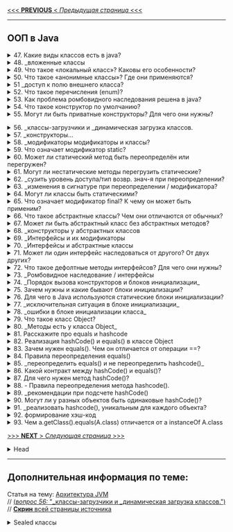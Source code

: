 [<<< **PREVIOUS** < _Предыдущая страница_ <<<](/ITM/ITM01_Core1/3_Core1_ProcedureJava.md)

---
## ООП в Java



<details>
        <summary>47. Какие виды классов есть в java?</summary>

**Виды классов в Java**:

1. **Вложенные** классы (_**inner** classes_) – нестатические классы, определённые внутри другого класса. 
Они имеют доступ ко **всем нестатическим** (включая `private`) полям и методам внешнего класса.
2. **Вложенные статические** классы (_static **nested** classes_) – статические классы внутри внешнего класса, 
которые не зависят от экземпляра внешнего класса (имеют доступ так-же к `private static` внешнего...).
3. **Локальные** классы (`local classes`) – классы, объявленные **внутри методов**. 
Они доступны только в рамках метода и могут использовать 
финальные (_или **эффективно финальные**, т.е. которые **не изменяются** после инициализации_) 
переменные метода.
4. **Анонимные** классы – это классы, `созданные на ходу`, **без имени**. 
Обычно используются для реализации `интерфейсов` или `абстрактных классов` 
при необходимости **в одном месте**.
5. **final** классы – классы, которые **не могут быть расширены**.
6. **abstract** классы – классы, которые **не могут быть созданы напрямую**, 
и содержат хотя бы **один** абстрактный метод.
7. **enum** классы – специальные классы, представляющие **набор констант**.

> Кроме перечисленных видов, в Java есть ещё несколько важных категорий классов, которые могут быть полезны:
> 
> 8. **Классы-обёртки** (_Wrapper classes_) – классы для обёртывания примитивных типов данных 
> в объекты (например, _Integer, Double, Character_). 
> 
> 9. Классы с использованием **наследования**:
> > * **Суперклассы** – базовые классы, от которых наследуются другие классы.
> > * **Подклассы** (_или наследники_) – классы, которые расширяют функциональность суперклассов.
> 
> 10. Классы, **использующие интерфейсы** – классы, которые реализуют один или несколько интерфейсов, 
> определяя поведение согласно контракту интерфейса.
> 
> 11. Классы, **использующие абстракции** – абстрактные классы и их реализации, 
> когда необходимо разделить общие характеристики и конкретные реализации.
> 
> 12. Классы с **реализацией паттернов проектирования**:
> > * **Singleton** – класс, который гарантирует наличие только одного экземпляра.
> > * **Factory** – классы, создающие объекты через фабричный метод.
> > * **Proxy** – классы, работающие как прокси-объекты для управления доступом к другим объектам.
> **Классы-сервисы** – обычно используются для реализации бизнес-логики 
> в сервис-ориентированных архитектурах (например, в _Spring_).
> 

```text
***** из методички *****
"1. Вложенные классы – нестатические классы внутри внешнего класса.
2. Вложенные статические классы – статические классы внутри внешнего класса.
3. Локальные классы Java – классы внутри методов. разница между локальным и внутреним
4. Анонимные Java классы – классы, которые создаются на ходу. Анонимные классы доступно
5. Final, abstract, enum - классы"
```
---
</details>



<details>
        <summary>48. _вложенные классы</summary>

**Расскажите про вложенные классы. В каких случаях они применяются?**

**Вложенные классы** в Java — это классы, определённые внутри других классов. 
Они бывают следующих типов:

1. **Статические вложенные** классы:

* Статический класс **внутри** внешнего класса.
* Может обращаться только к **статическим** членам **внешнего** класса.
* Используется, когда вложенный класс не зависит от экземпляра внешнего класса.

2. **Вложенные** классы (_нестатические_):

* Имеют доступ **к всем полям и методам** внешнего класса.
* Не могут содержать статические объявления, кроме констант.
* Применяются, когда внутренний класс должен работать с экземпляром внешнего класса.

3. **Локальные** классы:

* Определяются внутри методов и видны только в пределах этого метода.
* Не могут быть объявлены как private, public, protected или static.
* Могут обращаться только к эффективно финальным переменным из внешнего метода.

4. **Анонимные** классы:

* Локальные классы без имени.
* Обычно создаются на лету, для реализации интерфейсов или абстрактных классов в одном месте.

**Когда применяются**:
Вложенные классы удобны, когда нужно организовать структуру кода, которая тесно связана 
с внешним классом, либо когда внутренний класс логически должен существовать 
только в контексте внешнего.

```text
***** из методички *****
"Нужны для обслуживания внешних классов

1. Статические вложенные классы (Static nested classes)
        Есть возможность обращения к внутренним статическим полям и методам класса обертки.
2. Вложенные классы
        Есть возможность обращения к внутренним полям и методам класса обертки.
        Не может иметь статических объявлений.
        Внутри такого класса нельзя объявить перечисления.
        Если нужно явно получить this внешнего класса — OuterClass.this
3. Локальный класс
        Видны только в пределах блока, в котором объявлены.
        Не могут быть объявлены как private/public/protected или static 
            (по этой причине интерфейсы нельзя объявить локально).
        Не могут иметь внутри себя статических объявлений (полей, методов, классов), 
            но могут иметь константы (static final)
        Имеют доступ к полям и методам обрамляющего класса.
        Можно обращаться к локальным переменным и параметрам метода, 
            если они объявлены с модификатором final или являются effectively final.
4. Анонимные классы
        Локальный класс без имени."
```
---
</details>



<details>
        <summary>49. Что такое «локальный класс»? Каковы его особенности?</summary>

**Локальный класс** – это класс, объявленный **внутри метода**, **конструктора** или **блока инициализации**.

**Особенности**:
* Обладает всеми свойствами **нестатического вложенного класса**.
* **Создавать экземпляры** такого класса можно **только внутри метода**, в котором он объявлен.
* Может использовать **только** `final` или `эффективно final` переменные метода.
* **Нельзя** объявлять с модификаторами доступа (`public`, `private`, `protected`).
* Имеет **доступ ко всем членам внешнего** класса.
* Может быть создан **внутри блоков инициализации** (`static` и `нестатических`).

```text
***** из методички *****
"Данные классы объявляются внутри других методов. Они обладают всеми свойствами нестатического 
вложенного класса, только создавать их экземпляры можно только в методе.

Особенности:
Локальные классы способны работать только с final переменными метода. 
С 8+ версий Java можно использовать не final переменные в локальных классах, 
но только при условии, что они не будут изменяться.
Локальные классы нельзя объявлять с модификаторами доступа (`public`, `private`, `protected`).
Локальные классы обладают доступом к переменным метода.
Может быть создан внутри блоков инициализации."
```
---
</details>



<details>
        <summary>50. Что такое «анонимные классы»? Где они применяются?</summary>

Анонимный класс — это **вложенный локальный класс без имени**, который объявляется и создаётся 
одновременно в месте его использования.

**Особенности**:
* Не имеет имени, поэтому его нельзя переиспользовать.
* Создаётся на лету в любом месте, где разрешены выражения.
* Может быть статическим или нестатическим в зависимости от контекста.
* Ограничен:
> * Используется только в месте создания.
> * Не может объявлять новых методов, кроме тех, что переопределяет.
> * Всегда final (нельзя унаследовать).
> * Видим только внутри метода, где объявлен.
>  

**Где применяется**:
* Для **реализации интерфейсов** (например, `Comparator`).
* Для создания **объектов процессов** (`Thread`, `Runnable`).
* В **статических фабричных методах**.
* Для **инициализации** `final` **статических полей** в сложных перечислениях (`enum`).

**Вывод**:
Анонимные классы удобны для **разового использования** при создании объектов 
с переопределённым поведением без необходимости отдельного именованного класса.

```text
***** из методички *****
"Это вложенный локальный класс без имени, который разрешено декларировать в любом месте 
обрамляющего класса, разрешающем размещение выражений. 
Создание экземпляра анонимного класса происходит одновременно с его объявлением. 
В зависимости от местоположения анонимный класс ведет себя как статический 
либо как нестатический вложенный класс - в нестатическом контексте появляется окружающий его экземпляр.

Анонимные классы имеют несколько ограничений:
Их использование разрешено только в одном месте программы - месте его создания;
Применение возможно только в том случае, если после порождения экземпляра нет необходимости на него ссылаться;
Реализует лишь методы своего интерфейса или суперкласса, т.е. не может объявлять каких-либо новых методов, 
так как для доступа к ним нет поименованного типа.

Анонимные классы обычно применяются для:
* создания объекта функции (function object), например реализация интерфейса Comparator;
* создания объекта процесса (process object), такого как экземпляры классов Thread, Runnable и подобных;
* в статическом методе генерации;
* инициализации открытого статического поля final, которое соответствует сложному перечислению типов, 
    когда для каждого экземпляра в перечислении требуется отдельный подкласс.

Анонимные классы всегда являются конечными классами. 
Каждое объявление анонимного класса уникально. Видны только внутри того метода, в котором определены. 
В документации Oracle приведена хорошая рекомендация: 
«Применяйте анонимные классы, если вам нужен локальный класс для одноразового использования». "
```
---
</details>



<details>
        <summary>51 _доступ к полю внешнего класса?</summary>

**Каким образом из вложенного класса получить доступ к полю внешнего класса?**

**Доступ к полю внешнего класса из вложенного класса**

1. **Статический** вложенный класс (static **nested** class)

> * Имеет доступ только к `static` полям и методам внешнего класса.
> * Для доступа к нестатическим полям нужно создать экземпляр внешнего класса.

2. **Нестатический** вложенный класс (**inner** class)

> * Имеет прямой доступ ко всем полям (включая `private`) внешнего класса.

3. Если **имя поля совпадает** с полем вложенного класса:

> * Используется `OuterClass.this.field` для **явного** указания, что поле принадлежит внешнему классу.

```text
***** из методички *****
"Статический вложенный класс имеет прямой доступ только к статическим полям обрамляющего класса.
Простой вложенный класс, может обратиться к любому полю внешнего класса напрямую. 

В случае, если у вложенного класса уже существует поле с таким же литералом, 
то обращаться к внешнему полю следует через имя внешнего класса. Например: Outer.this.field."
```
---
</details>



<details>
        <summary>52. Что такое перечисления (enum)?</summary>

**Перечисление** (enum) — это тип данных, представляющий **набор логически связанных констант**.

**Особенности**:
* Фактически является **классом**, поэтому можно определять 
`переменные`, `конструкторы`, `методы` и `поля`.
* Конструктор всегда `private` (_неявно_), **нельзя** создавать экземпляры извне.
* Каждая константа `enum` — это **экземпляр** самого `enum`-класса.
* Можно определять **методы** для отдельных констант.

**Методы** `enum`:
* `ordinal()` — возвращает **порядковый номер** константы (нумерация с **0**).
* `values()` — возвращает **массив всех констант**.

**Преимущества** перед `static final int`:
* **Типобезопасность** — невозможно присвоить `enum` значение другого типа.
* **Удобство** — `enum` поддерживает методы и позволяет организовать логику внутри себя.

**Ограничения**:
* **Нельзя использовать** операторы сравнения (`>`, `<`, `>=`, `<=`).
* Требует **больше памяти**, чем `static final int`.

**Применение**:
Используются, когда нужно **ограничить набор допустимых значений** 
(например, `дни недели`, `времена года`, `статусы заказа`).

```text
***** из методички *****
"Перечисления представляют набор логически связанных констант. 

Перечисление фактически представляет новый класс, поэтому мы можем определить 
переменную данного типа и использовать ее.

Перечисления, как и обычные классы, могут определять конструкторы, поля и методы. 
Следует отметить, что конструктор по умолчанию приватный. 
Также можно определять методы для отдельных констант.

Методы:
-ordinal() возвращает порядковый номер определенной константы (нумерация начинается с 0)
-values() возвращает массив всех констант перечисления

Еnum имеет ряд преимуществ при использовании в сравнении с static final int. 
Главным отличием является то что используя enum вы можете проверить тип данных.

Недостатки
- К ним не применимы операторы >, <, >=, <=
- enum также требует больше памяти для хранения чем обычная константа.

Нужны для ограничения области допустимых значений: например, времена года, дни недели"
```
---
</details>



<details>
        <summary>53. Как проблема ромбовидного наследования решена в java?</summary>

В Java **нет множественного наследования классов**, что предотвращает проблему ромбовидного наследования.

**Почему множественное наследование классов не поддерживается?**

Если класс `C` наследует два класса `A` и `B`, а они оба унаследованы от `SuperClass`, 
возникает конфликт: компилятор не знает, чей метод `SuperClass` вызывать.

**Как решено в Java?**
1. **Классы побеждают**: Если метод определён в классе или его суперклассе, 
он **приоритетнее**, чем метод из интерфейса.

2. **Саб-интерфейсы важнее**: Если интерфейс `B` наследует `A` и у обоих есть методы 
   с одинаковой сигнатурой, используется метод из `B`.

3. Явный выбор: Если класс наследует два интерфейса с одинаковыми `default`-методами, 
нужно явно указать, какой метод использовать через `Interface.super.method()`, 
иначе возникнет **ошибка компиляции**.

Таким образом, Java **избегает** неявной двусмысленности и требует 
от разработчика явного разрешения конфликтов при необходимости.

```text
***** из методички *****
"В Java нет поддержки множественного наследования классов.

Предположим, что SuperClass — это абстрактный класс, описывающий некоторый метод, 
а классы ClassA и ClassB — обычные классы наследники SuperClass, 
а класс ClassC наследуется от ClassA и ClassB одновременно. 
Вызов метода родительского класса приведет к неопределенности, так как компилятор не знает о том, 
метод какого именно суперкласса должен быть вызван. 
Это и есть основная причина, почему в Java нет поддержки множественного наследования классов.

1. Классы всегда побеждают: Определенный в классе / суперклассе метод всегда имеет высший 
приоритет перед дефолтными методами интерфейсов.

2. Если не срабатывает правило 1, то побеждают саб-интерфейсы (more specific). 
Т.е. если интерфейс B наследует A, и у обоих есть методы с одинаковой сигнатурой, то побеждает B.

3. Если оба правила не работают, то класс, наследующий конфликтующие интерфейсы, 
должен явно через super определить, какой именно метод вызвать, 
иначе компилятор будет сильно материться."
```
---
</details>



<details>
        <summary>54. Что такое конструктор по умолчанию?</summary>

**Конструктор по умолчанию** — это конструктор **без аргументов**, который **автоматически** создаётся 
компилятором, если в классе **не объявлено других** конструкторов.

**Особенности**:
* Генерируется только **если нет других** конструкторов.
* **Не принимает аргументов** и **не содержит логики**, кроме вызова конструктора родителя (`super()`).
* Если в классе уже **есть хотя бы один** конструктор, по умолчанию **не создаётся**, 
и его нужно объявлять явно, если он необходим.

```text
***** из методички *****
"Если у какого-либо класса не определить конструктор, 
то компилятор сгенерирует конструктор без аргументов - так называемый «конструктор по умолчанию».

Если у класса уже определен какой-либо конструктор, 
то конструктор по умолчанию создан не будет и, если он необходим, его нужно описывать явно."
```
---
</details>



<details>
        <summary>55. Могут ли быть приватные конструкторы? Для чего они нужны?</summary>

**Да**, конструкторы могут быть `private`. 

Это **запрещает создание объектов класса извне**, за исключением методов самого класса.

**Применение**:
* **Singleton** — ограничение создания экземпляров до одного.
* **Фабричные методы** — создание объектов через статические методы (`Factory Method`).
* **Утилитарные классы** (`Utility classes`, например `Math`, `Collections`) — запрещение создания экземпляров.
* **Enum** — все перечисления (`enum`) имеют **приватный конструктор** по умолчанию.

```text
***** из методички *****
"Да, могут. Приватный конструктор запрещает создание экземпляра класса вне методов самого класса.
Нужен для реализации паттернов, например singleton."
```
---
</details>


[//]: # (Добавляю ✅скрытое поле// Явное добавление id с HTML, т.к. ❌Якорь внутри <details> не сработает!)
<a id="вопрос-по-архитектуре-jvm-загрузчики"></a>
<details>
        <summary>56. _классы-загрузчики и _динамическая загрузка классов.</summary>

**Расскажите про классы-загрузчики и про динамическую загрузку классов.**

**Классы-загрузчики** (_ClassLoaders_) и **динамическая загрузка классов** в Java

JVM использует **три** основных загрузчика классов:

1. **Boostrap ClassLoader** (_базовый/ корневой _)
> * Загружает основные классы начальной загрузки (`java.lang.*`, `java.util.*`) 
> из `rt.jar` и др, присутствующих в каталоге `$JAVA_HOME/jre/lib`
2. **Extension ClassLoader** (_расширений_)
> * Подкласс `Boostrap ClassLoader` и суперкласс загрузчика классов **приложений**.
> Загружает расширения стандартных библиотек Java, 
> присутствующие в каталоге `$JAVA_HOME/jre/lib/ext/`.
3. **AppClassLoader** (_системный_)
> * Конечный загрузчик **классов** и подкласс загрузчика `Extension ClassLoader`
> * Загружает классы приложения, указанные в `CLASSPATH`.
> * По умолчанию путь к классу устанавливается как текущий каталог приложения, 
> но его можно изменить, добавив параметр 
> командной строки `-classpath` или `-cp`

JVM исп. `ClassLoader.loadClass()` для загр. класса в память по имени.  
Если **родительский загрузчик** не находит класс, он **делегирует** работу **дочернему** загрузчику.   
Если **последний** загрузчик также не может загрузить класс, 
он создает исключение `NoClassDefFoundError` или `ClassNotFoundException`.

**Динамическая загрузка классов**   
Происходит **во время выполнения** с помощью:

* `Class.forName("имя.класса")` — загружает и **инициализирует** класс.
* `ClassLoader.loadClass("имя.класса")` — загружает, но **не инициализирует**.

**Зачем нужна динамическая загрузка?**
* **Плагины и расширения** (_загрузка **неизвестных** классов во время **работы**_).
* **Рефлексия** (динамическое _создание **объектов** и вызов **методов**_).
* **Фреймворки и контейнеры** (_`Spring`, `Hibernate` и др._).

[![Блок-схема: три встроенных загрузчика классов](/ITM/ITM01_Core1/imgs/2025-03-05_10-43-42.png)](https://nuancesprog.ru/p/15245/)   
[**Ссылка** на источник](https://nuancesprog.ru/p/15245/)   
// [**Скрин** всей страницы источника](/ITM/ITM01_Core1/files/Архитектура%20виртуальной%20машины%20Java_.html)   
[![Описание: три встроенных загрузчика классов](/ITM/ITM01_Core1/imgs/2025-03-05_11-24-03.png)](https://nuancesprog.ru/p/15245/)   

```text
***** из методички *****
При запуске JVM, используются три загрузчика классов:

- Bootstrap ClassLoader - главный загрузчик
- загружает платформенные классы JDK из архива rt.jar

- AppClassLoader - системный загрузчик
- загружает классы приложения, определенные в CLASSPATH 

- Extension ClassLoader - загрузчик расширений 
- загружает классы расширений, которые по умолчанию находятся в каталоге jre/lib/ext.

Динамическая загрузка происходит ""на лету"" в ходе выполнения программы 
с помощью статического метода класса Class.forName(имя класса). 
Для чего нужна динамическая загрузка? Например мы не знаем какой класс 
нам понадобится и принимаем решение в ходе выполнения программы 
передавая имя класса в статический метод forName().
```
---
</details>



<details>
        <summary>57. _конструкторы...</summary>

**Чем отличаются конструкторы по-умолчанию, конструктор копирования и конструктор с параметрами?**

1. Конструктор **по умолчанию**
> * Не принимает аргументы.
> * Генерируется компилятором, если не объявлен явно.
> * Инициализирует поля значениями по умолчанию.

2. Конструктор **копирования**
> * Принимает объект того же класса.
> * Создает новый объект с тем же состоянием, копируя значения полей.
> * В Java отсутствует встроенный механизм копирующего конструктора, его нужно реализовывать вручную.

3. Конструктор **с параметрами**
> * Принимает аргументы, обычно для инициализации полей.
> * Позволяет создавать объекты с заданными значениями сразу при инициализации.

```text
***** из методички *****
"-У конструктора по умолчанию отсутствуют какие-либо аргументы. 
-Конструктор копирования принимает в качестве аргумента уже существующий 
объект класса для последующего создания его клона.
-Конструктор с параметрами имеет в своей сигнатуре аргументы 
(обычно необходимые для инициализации полей класса)."
```
---
</details>



<details>
        <summary>58. _модификаторы модификаторы и классы?</summary>

**Какие модификаторы доступа есть в Java? Какие применимы к классам?**

* `private` – доступ только внутри самого класса.
* `default` (_package-private_) – доступен внутри **того же пакета**.
* `protected` – доступен внутри того же **пакета** + в **наследниках вне пакета**.
* `public` – доступен отовсюду.

**Применимость к классам**
* `public` – класс доступен во всех пакетах.
* '`default`' – доступен только внутри своего пакета.
* `private` и `protected` – **не применяются** к верхнеуровневым 
(_top-level_) классам (_ниже -**развернуто**_).

![`private` и `protected` _ к верхнеуровневым классам](/ITM/ITM01_Core1/imgs/2025-03-05_10-21-26.png)

```text
***** из методички *****
Private – доступ к компоненту только из этого класса, 
    в котором объявлен.
Default – Переменная или метод будут доступны 
    для любого другого класса в том же пакете.
Protected – Поля protected доступны всем классам 
    внутри пакета, а также всем классам-наследникам вне пакета.
Public – доступ к компоненту из экземпляра 
    любого класса и любого пакета.

Класс может быть объявлен с модификатором public и default.
```
---
</details>



<details>
        <summary>59. Что означает модификатор static?</summary>

Модификатор **static** в Java
* **Статическая переменная** принадлежит **классу**, а **не** конкретному объекту.
* **Статический метод** может работать **только** с `static` полями и методами класса.
* **Статический вложенный класс** не имеет доступа к нестатическим членам внешнего класса.
* **Статический блок** (`static { ... }`) выполняется **один раз** _при **загрузке** класса_.

```text
***** из методички *****
Статическая переменная - это переменная, 
    ринадлежащая классу, а не объекту. 
    
А статический класс- это вложенный класс, 
    который может обращаться только 
    к статическим полям 
    обертывающего его класса.
     
Внутри static метода нельзя вызвать 
    не статический метод по имени класса.
```
---
</details>



<details>
        <summary>60. Может ли статический метод быть переопределён или перегружен?</summary>

* **Переопределить** (_override_) **нельзя**. Если в подклассе объявить статический метод 
с такой же сигнатурой, он **скроет** (_hide_) метод родительского класса, но **не заменит** его.
* **Перегрузить** (_overload_) **можно**. Можно создать несколько статических методов с одинаковым именем, 
но разными параметрами (по количеству или типу).

```text
***** из методички *****
"Нельзя переопределять статические методы. 
Если вы объявите такой же метод в классе-наследнике (subclass), 
т.е. метод с таким же именем и сигнатурой, вы лишь «спрячете» метод суперкласса  вместо переопределения. 
Это явление известно как сокрытие методов (hiding methods). 

Перегружен - да. 
Всё работает точно так же как и с обычными методами - 2 статических метода могут иметь одинаковое имя, 
если количество их параметров или типов различается."
```
---
</details>



<details>
        <summary>61. Могут ли нестатические методы перегрузить статические?</summary>

**Да**, нестатические методы **могут** перегрузить статические.

Это будет обычная **перегрузка** (_overloading_), а не переопределение. В таком случае:

* Статический метод будет вызываться через **имя класса** (`ClassName.method()`),
* Нестатический — через **экземпляр класса** (`instance.method()`).

Такой код компилируется без ошибок, так как это просто два метода с **разными** сигнатурами.

```text
***** из методички *****
Да. Это будут просто два разных метода для программы. Статический будет доступен по имени класса.
```
---
</details>



<details>
        <summary>62. _сузить уровень доступа/тип возвр. знач-я при переопределении?</summary>

**Можно ли сузить уровень доступа/тип возвращаемого значения при переопределении метода?**

**Да**, при переопределении метода в Java:

1. **Нельзя сузить** модификатор доступа, но **можно его расширить**:

* ✅ `protected` → `public` (**разрешено**)
* ❌ `public` → `protected` (**нельзя**)
* ❌ `protected` → `private` (**нельзя**)

**Можно сузить тип возвращаемого значения** (если они ковариантны):

* Если оригинальный метод возвращает A, то переопределённый метод может возвращать B, если B extends A.
* Например:
```java
 class Parent {
    Number getValue() { return 42; }
 }

class Child extends Parent {
    Integer getValue() { return 42; } // Разрешено, Integer – подкласс Number
}

```
* ❌ **Существенное изменение типа недопустимо** (например, `String` вместо `Number`).

```text
***** из методички *****
"При переопределении метода нельзя сузить модификатор доступа к методу 
(например, с public до private), но можно расширить.

Изменить тип возвращаемого значения нельзя, 
но можно сузить возвращаемое значение, если они совместимы. 
Например, если метод возвращает объект класса, а
 переопределенный метод возвращает класс-наследник."
```
---
</details>



<details>
        <summary>63. _изменения в сигнатуре при переопределении / модификатора?</summary>

**Что можно изменить в сигнатуре метода при переопределении? Можно ли менять модификаторы (throws и тп)?**

**Да**, при **переопределении** метода в Java:

1. Сигнатура (`имя` + `параметры`) остаётся **неизменной**
* Нельзя менять **имя** метода.
* Нельзя менять **количество** или **тип** параметров (это уже **перегрузка**, а не **переопределение**).

2. Можно **расширить** уровень доступа, но **не сузить**
* ✅ protected → public (разрешено)
* ❌ public → protected (нельзя)

3. Можно **сузить возвращаемый тип** (_ковариантность_)
* ✅ Если метод в родительском классе возвращает `Animal`, 
то в подклассе можно возвращать `Dog`, если `Dog extends Animal`.
* ❌ Нельзя заменить на другой несвязанный тип (`String` вместо `Animal`).

4. Можно изменять секцию `throws` (_но **с ограничениями**_)
* Можно **не указывать** `throws`, даже если родительский метод его объявляет.
* Можно добавить **только подкласс** исключения, объявленного в `throws` родительского метода.
* Можно добавить `RuntimeException` (_потому что это непроверяемое исключение_).
* ❌ Нельзя добавить новое проверяемое исключение, которого нет в throws родительского метода.

```text
***** из методички *****
"В сигнатуре(имя + параметры) менять ничего нельзя.

Возможно расширение уровня доступа.

Изменять тип возвращаемого значения при переопределении метода разрешено 
только в сторону сужения типа (вместо родительского класса - наследника).

Секцию throws метода можно не указывать, но стоит помнить, что она остаётся действительной, 
если уже определена у метода родительского класса. 
Так же, возможно добавлять новые исключения, являющиеся наследниками от уже объявленных 
или исключения RuntimeException. 
Порядок следования таких элементов при переопределении значения не имеет."
```
---
</details>



<details>
        <summary>64. Могут ли классы быть статическими?</summary>

В Java **классы верхнего уровня** (_top-level classes_) **не могут быть статическими**.

Однако **вложенные** (_nested_) классы **могут** быть объявлены **static**. 
Такие классы называются **статическими вложенными классами** (**_static nested class_**).

**Особенности `static` класса:**
* ✅ Может обращаться только к static полям и методам внешнего класса.
* ✅ Не имеет неявной ссылки на экземпляр внешнего класса.
* ✅ Создаётся без создания экземпляра внешнего класса.

```java
class Outer {
    static String staticField = "Static field";

    static class StaticNested {
        void display() {
            System.out.println("Accessing: " + staticField); // Разрешено
        }
    }
}

public class Main {
    public static void main(String[] args) {
        Outer.StaticNested nested = new Outer.StaticNested();
        nested.display();
    }
}
```

* ⛔ **Верхнеуровневые** классы (`public`, `default`) **не могут быть** `static`:

```java
static class MyClass {  // ❌ Ошибка: нельзя сделать верхний уровень статическим
}
```

```text
***** из методички *****
"Класс можно объявить статическим за исключением классов верхнего уровня.
Такие классы известны как «вложенные статические классы» (nested static class). "
```
---
</details>



<details>
        <summary>65. Что означает модификатор final? К чему он может быть применим?</summary>

`final` ограничивает возможность изменения.

* **Класс**: запрещает наследование.
* **Метод**: запрещает переопределение.
* **Переменная (примитив)**: значение неизменно.
* **Переменная (ссылка)**: нельзя переназначить ссылку, но сам объект можно изменять.
* **Массив**: нельзя сменить ссылку, но можно менять элементы.

`final` и `abstract` **несовместимы**.

```text
***** из методички *****
Для класса это означает, что класс не сможет иметь подклассов, т.е. запрещено наследование. 
Следует также отметить, что к abstract-классам нельзя применить модификатор final, 
т.к. это взаимоисключающие понятия.

Для переменных примитивного типа это означает, что однажды присвоенное значение 
не может быть изменено

Для ссылочных переменных это означает, что после присвоения объекта, 
нельзя изменить ссылку на данный объект. 
Важно: Ссылку изменить нельзя, но состояние объекта изменять можно.

Т.к. массив – это объект, то final означает, что после присвоения ссылки на объект, 
уже нельзя ее изменить, но можно изменять состояние объекта.
```
---
</details>



<details>
        <summary>66. Что такое абстрактные классы? Чем они отличаются от обычных?</summary>

**Абстрактный** класс — это класс, от которого **нельзя создать объект**.

* Может содержать **абстрактные** (_без реализации_) и обычные методы.
* Используется как **основа** для наследников, обязывая их реализовать абстрактные методы.
* Может иметь **конструкторы**, **поля** и **методы с реализацией**.
* Может **наследоваться от другого абстрактного** класса.

> **Улучшения** `Абстрактного класса` с развитием java: 
> * **Java 8**: возможность добавлять `default` и `static` методы **в интерфейсы**, 
> что сократило необходимость использовать абстрактные классы.
> * **Java 9**: появились `private` методы в интерфейсах, 
> что ещё больше уменьшило необходимость в абстрактных классах.
> * **Java 14**: добавлены `sealed` классы, ограничивающие наследование, 
> что дало дополнительную гибкость в проектировании классов.

```text
***** из методички *****
"Абстрактным называется класс, на основе которого не могут создаваться объекты.
Как обычный класс, но с абстрактными методами. 
Нельзя создать объект или экземпляр абстрактного класса.

Наследниками абстрактного класса могут быть другие абстрактные классы"
```
---
</details>



<details>
        <summary>67. Может ли быть абстрактный класс без абстрактных методов?</summary>

```text
***** из методички *****
Класс может быть абстрактным без единого абстрактного метода, 
если у него указан модификатор abstract.
```
---
</details>



<details>
        <summary>68. _конструкторы у абстрактных классов</summary>

**Могут ли быть конструкторы у абстрактных классов? Для чего они нужны?**

**Да**, абстрактные классы **могут иметь конструкторы**. 

Они нужны для инициализации полей и логики, общей для всех наследников. 

Конструкторы абстрактного класса вызываются при создании объекта подкласса, 
обеспечивая корректную настройку его состояния.

```text
***** из методички *****
"Да. Необходимы для наследников.

В абстрактном классе в Java можно объявить и определить конструкторы. 
Даже если вы не объявили никакого конструктора, компилятор добавит 
в абстрактный класс конструктор по умолчанию без аргументов. 
Абстрактные конструкторы будут часто использоваться для обеспечения 
ограничений класса или инвариантов, таких как минимальные поля, 
необходимые для настройки класса."
```
---
</details>



<details>
        <summary>69. _Интерфейсы и их модификаторы</summary>

**Что такое интерфейсы? Какие модификаторы по умолчанию имеют поля и методы интерфейсов?**

**Интерфейс** — это контракт, определяющий поведение классов, которые его реализуют. 
Он содержит `абстрактные методы` и `статические константы`.

**По умолчанию**:

* **Методы** — `public` и `abstract`.
* **Поля** — `public static final`.

```text
***** из методички *****
Интерфейс описывает поведение, которым должны обладать классы, реализующие этот интерфейс. 
«Поведение» — это совокупность методов. Интерфейс — это план класса или, можно сказать, 
набор абстрактных методов и статических констант. В интерфейсе каждый метод является открытым и абстрактным, 
но не содержит конструктора. 
Таким образом, интерфейс в основном представляет собой группу связанных методов с пустыми телами. 
Другими словами, интерфейс определяет как элементы будут взаимодействовать между собой. 

- методы интерфейса являются публичными (public) и абстрактными (abstract), 
- поля — public static final. 
```
---
</details>



<details>
        <summary>70. _Интерфейсы и абстрактные классы</summary>

**Чем интерфейсы отличаются от абстрактных классов? 
В каких случаях следует использовать абстрактный класс, а в каких интерфейс?**

**Различия**:

* **Интерфейсы** определяют только поведение (методы), без состояний (кроме public static final полей). 
Абстрактные классы могут иметь как `методы`, так и `состояние` (_обычные поля_).
* Класс может **наследовать** только **один абстрактный класс**, но реализовать **несколько интерфейсов**.
* **Абстрактный класс используется**, когда есть отношение "**is-a**", 
а интерфейсы подходят для общей функциональности, не связанной с иерархией.
* **Абстрактный класс** может содержать реализованные методы, интерфейс поддерживает default-методы (_с Java 8_).

**Когда что использовать**:

* **Абстрактный класс** — если нужен общий код и состояние для родственных классов.
* **Интерфейс** — если требуется общее поведение для несвязанных классов.

```text
***** из методички *****
1.        Интерфейс описывает только поведение (методы) объекта, а вот состояний (полей) 
            у него нет (кроме public static final), в то время как у абстрактного класса они могут быть.
2.        Мы можем наследовать только один класс, а реализовать интерфейсов — сколько угодно. 
            Интерфейс может наследовать (extends) другой интерфейс/интерфейсы.
3.        Абстрактные классы используются, когда есть отношение ""is-a"", то есть класс-наследник 
            прасширяет базовый абстрактный класс, а интерфейсы могут быть реализованы 
            разными классами, вовсе не связанными друг с другом.
4.        Абстрактный класс может реализовывать методы; интерфейс может реализовывать 
            дефолтные методы начиная с 8й версии.

https://javahelp.online/osnovy/voprosy-otvety-sobesedovanie-java (Q5)
```
[ссылка](https://javahelp.online/osnovy/voprosy-otvety-sobesedovanie-java")
---
</details>



<details>
        <summary>71. Может ли один интерфейс наследоваться от другого? От двух других?</summary>

**Да**, интерфейс может наследоваться от одного или нескольких других интерфейсов с помощью `extends`. 

При этом он наследует **все** методы родительских интерфейсов.

```text
***** из методички *****
Да, может. Используется ключевое слово extends
```
---
</details>



<details>
        <summary>72. Что такое дефолтные методы интерфейсов? Для чего они нужны?</summary>

**Дефолтные методы** (`default`) появились в **Java 8** и позволяют интерфейсам содержать реализацию методов. 

Они нужны для обратной совместимости, чтобы при добавлении новых методов в интерфейс 
существующие классы не были обязаны их реализовывать.

```text
***** из методички *****
"В JDK 8 была добавлена такая функциональность как методы по умолчанию с модификатором default. 
И теперь интерфейсы могут иметь их реализацию по умолчанию, которая используется, если класс, 
реализующий данный интерфейс, не реализует метод. Это нужно для обратной совместимости. 

(Если один или несколько методов добавляются к интерфейсу, все реализации также будут вынуждены 
их реализовывать. Методы интерфейса по умолчанию являются эффективным способом решения этой проблемы.)
```
---
</details>



<details>
        <summary>73. _Ромбовидное наследование / интерфейсы</summary>

**Как решается проблема ромбовидного наследования при наследовании интерфейсов при наличии `default` методов?**

Если класс реализует **несколько** интерфейсов с одинаковыми `default`-методами, 
он **должен явно указать, какой метод использовать**, вызвав его через `InterfaceName.super.method()`. 

Если этого не сделать, компилятор выдаст ошибку.

```text
***** из методички *****
"класс, наследующий конфликтующие интерфейсы, должен явно через super определить, какой именно метод вызвать:
InterfaceB.super.method();"
```
---
</details>



<details>
        <summary>74. _Порядок вызова конструкторов и блоков инициализации_</summary>

**Каков порядок вызова конструкторов и блоков инициализации с учётом иерархии классов?**

1. `Статические блоки инициализации` вызываются в порядке **наследования** — от родителя к наследнику 
(_один раз при загрузке класса_).
2. `Нестатические` (_инициализирующие_) блоки и `конструкторы` вызываются **попарно**: 
сначала **блок инициализации**, затем **конструктор** — тоже **от родителя к наследнику**.

```text
***** из методички *****
1. Статические блоки от первого до последнего предка(от предка до наследника)
2. Попарно динамической блок инициализации и конструктор от первого до последнего предка
```
---
</details>



<details>
        <summary>75. Зачем нужны и какие бывают блоки инициализации?</summary>

Блоки инициализации используются для задания начального состояния объекта или класса.

Виды:

* 🔹 **Статические** (`static {}`) — выполняются **один раз при загрузке класса**, 
используются **для инициализации статических переменных**.
* 🔹 **Нестатические** (`{}`) — выполняются **при каждом создании объекта**, 
используются **для инициализации нестатических полей перед вызовом конструктора**.

```text
***** из методички *****
Инициализация - это когда мы впервые задаем переменной какое-либо значение.
Существуют статические и нестатические блоки инициализации.
```
---
</details>



<details>
        <summary>76. Для чего в Java используются статические блоки инициализации?</summary>

Статические блоки инициализации (`static {}`) выполняются **один раз при загрузке класса**. 
Используются для **инициализации статических переменных** 
и выполнения кода, который должен сработать **до создания объектов**.

```text
***** из методички *****
Статические блоки инициализация используются для выполнения кода, 
который должен выполняться один раз при инициализации класса загрузчиком классов, 
в момент предшествующий созданию объектов этого класса при помощи конструктора. 
Такой блок принадлежит только самому классу.
```
---
</details>



<details>
        <summary>77. _исключительная ситуация в блоке инициализации_</summary>

**Что произойдет, если в блоке инициализации возникнет исключительная ситуация?**

* Если в **нестатическом** блоке инициализации возникает исключение, 
оно должно быть объявлено в `throws` всех конструкторов, иначе ошибка компиляции. 

* В **статическом** блоке проверяемые исключения (_**checked** exceptions_) запрещены — 
их выбрасывание вызовет **ошибку компиляции**.

```text
***** из методички *****
"Для нестатических блоков инициализации, если выбрасывание исключения прописано явным образом, 
требуется, чтобы объявления этих исключений были перечислены в throws всех конструкторов класса. 
Иначе будет ошибка компиляции. 

Для статического блока выбрасывание исключения в явном виде, приводит к ошибке компиляции."
```
---
</details>



<details>
        <summary>78. _ошибки в блоке инициализации класса_</summary>

**Какое исключение выбрасывается при возникновении ошибки в блоке инициализации класса?**

При ошибке в блоке инициализации:

* 🔹 **Статический блок** → выбрасывает `ExceptionInInitializerError` 
(_если исключение — наследник_ `RuntimeException`), либо `Error` (_если исключение — его наследник_).
* 🔹 **Нестатический блок** → пробрасывает исходное исключение (RuntimeException), либо Error.
* 🔹 `ThreadDeath` → исключение **не выбрасывается**.

```text
***** из методички *****
Если возникшее исключение - наследник RuntimeException:
-для статических блоков инициализации будет выброшено java.lang.ExceptionInInitializerError;
-для нестатических будет проброшено исключение-источник.

Если возникшее исключение - наследник Error, 
то в обоих случаях будет выброшено java.lang.Error.

Если исключение: java.lang.ThreadDeath - смерть потока. 
В этом случае никакое исключение выброшено не будет."
```
---
</details>



<details>
        <summary>79. Что такое класс Object?</summary>

`Object` — базовый класс для всех объектов в Java. 
Все классы неявно наследуют его и получают доступ к его методам. 
Это позволяет использовать переменные типа `Object` для хранения объектов любых классов.

Также `Object` играет **ключевую** роль в механизмах `рефлексии` и `полиморфизма`.

```text
***** из методички *****
"Базовый класс для всех остальных объектов в Java. Любой класс наследуется от Object и, 
соответственно, наследуют его методы

Все классы являются наследниками суперкласса Object. Это не нужно указывать явно. 
В результате объект Object может ссылаться на объект любого другого класса.

Рефлексия (от позднелат. reflexio - обращение назад) - это механизм исследования данных 
о программе во время её выполнения."
```
---
</details>



<details>
        <summary>80. _Методы есть у класса Object_</summary>

**Какие методы есть у класса `Object` (`перечислить все`)? Что они делают?**

**Методы класса** `Object`:

**Общие**:
* 🔹 `equals(Object obj)` — проверяет равенство объектов.
* 🔹 `hashCode()` — возвращает хеш-код объекта.
* 🔹 `toString()` — строковое представление объекта.
* 🔹 `getClass()` — возвращает объект Class, представляющий тип данного объекта.
* 🔹 `clone()` — создает копию объекта (если Cloneable).
* 🔹 `finalize()` (deprecated) — вызывается перед удалением объекта GC (не гарантируется вызов).

Для **многопоточности**:
* 🔹 `wait()` — переводит поток в ожидание, освобождая монитор.
* 🔹 `wait(long timeout)` — ожидание с максимальным временем в миллисекундах.
* 🔹 `wait(long timeout, int nanos)` — ожидание с точностью до наносекунд.
* 🔹 `notify()` — пробуждает один поток, ожидающий монитор объекта.
* 🔹 `notifyAll()` — пробуждает все потоки, ожидающие монитор.

```text
***** из методички *****
- equals() - проверка на равенство двух обьектов
- hashCode() - изначально случайно число int
- toString() - представления данного объекта в виде строки.
- getClass() - получение типа данного обьекта
- clone() -  клонирует объект методом.
- finalize() - deprecated, вызывается GC перед удалением. (нет гарантии что будет вызван)

для многопоточки

- notify() - «размораживает» одну случайную нить
- notifyAll() - «размораживает» все нити данного монитора
- wait() - нить освобождает монитор и «становится на паузу»
- wait(long timeOut) - нить освобождает монитор и «становится на паузу», 
принимает максимальное время ожидания в миллисекундах.
- wait(long timeOut, int nanos) - нить освобождает монитор и «становится на паузу», 
принимает максимальное время ожидания в миллисекундах, дополнительное время, 
в диапазоне наносекунд 0-999999."
```
---
</details>



<details>
        <summary>81. Расскажите про equals и hashcode</summary>

`equals()` и `hashCode()`:
* `equals()` — метод сравнения объектов, проверяющий их состояние (_значения полей_), а не ссылки.
* `hashCode()` — метод, возвращающий целочисленный хеш-код объекта, 
используемый в структурах данных, таких как `HashMap`, `HashSet`.

**Свойства** `equals()`:
1. **Рефлексивность** — `x.equals(x)` всегда `true`.
2. **Симметричность** — `a.equals(b)` ⇔ `b.equals(a)`.
3. **Транзитивность** — если `a.equals(b)` и `b.equals(c)`, то `a.equals(c)`.
4. **Согласованность** — повторные вызовы возвращают одинаковый результат, если объект не изменился.
5. **Связь** с `hashCode()` — равные объекты (`equals() == true`) должны иметь одинаковый `hashCode()`.

При переопределении `equals()` обязательно переопределять `hashCode()`, 
чтобы объект корректно работал в хеш-коллекциях.

```text
***** из методички *****
Хеш-код — это целочисленный результат работы метода, которому 
в качестве входного параметра передан объект.
Если более точно, то это битовая строка фиксированной длины, 
полученная из массива произвольной длины. 

Equals - это метод, определенный в Object, который служит для сравнения объектов. 
При сравнении объектов при помощи == идет сравнение по ссылкам. 
При сравнении по equals() идет сравнение по состояниям объектов. 

Свойства equals():
•        Симметричность: Для двух ссылок, a и b, a.equals(b) тогда и только тогда, когда b.equals(a)
•        Рефлексивность: для любого заданного значения x, выражение x.equals(x) 
                                         должно возвращать true.
                                         Заданного — имеется в виду такого, что x != null
•        Постоянство: повторный вызов метода equals() должен возвращать одно и тоже значение до тех пор, 
пока какое-либо значение свойств объекта не будет изменено.
•        Транзитивность: Если a.equals(b) и b.equals(c), то тогда a.equals(c)
•        Совместимость с hashCode(): Два тождественно равных объекта должны иметь одно и то же 
значение hashCode()


При переопределении equals() обязательно нужно переопределить метод hashCode(). 
Равные объекты должны возвращать одинаковые хэш коды.
```
---
</details>



<details>
        <summary>82. Реализация hashCode() и equals() в классе Object</summary>

**Каким образом реализованы методы `hashCode()` и `equals()` в классе `Object`?**

Реализация `equals()` и `hashCode()` в классе `Object`
1. Реализация `equals()` в `Object`
   Метод сравнивает **ссылки** на объекты. Если ссылки указывают на один и тот же объект, 
возвращает `true`, иначе — `false`. 
Для логического сравнения содержимого объектов метод необходимо переопределять.

2. Реализация `hashCode()` в `Object`
   Метод возвращает `числовой идентификатор`, который остается неизменным для одного 
и того же объекта в течение его жизни. Реализован на нативном уровне 
и может использовать разные алгоритмы в зависимости от _JVM_, включая случайную генерацию, 
адрес объекта в памяти или комбинацию битовых операций.

**Коллизи:**

**Коллизия** — это ситуация, когда разные объекты имеют одинаковый `hashCode()`. 
При переопределении метода важно выбирать алгоритм, минимизирующий вероятность коллизий, 
особенно для использования в структурах данных, зависящих от хеширования.

```text
***** из методички *****
"1 - Реализация метода Object.equals() сводится к проверке на равенство двух ссылок:

public boolean equals(Object obj) {
  return (this == obj);
}

2 - HashCode реализован таким образом, что для одного и того же входного объекта, 
хеш-код всегда будет одинаковым.
Реализация метода Object.hashCode() описана как native, т.е. написана не на Java. 
Непереопределенный hashCode возвращает идентификационный хеш, основанный на состоянии потока, 
объединённого с xorshift (в OpenJDK8). А вообще, функция предлагает шесть методов 
на базе значения переменной hashCode.

0. Случайно сгенерированное число.
1. Функция адреса объекта в памяти.
2. Жёстко запрограммированное значение 1 (используется при тестировании на чувствительность (sensitivity testing)).
3. Последовательность.
4. Адрес объекта в памяти, приведённый к целочисленному значению.
5. Состояние потока, объединённое с xorshift (https://en.wikipedia.org/wiki/Xorshift)

public native int hashCode();

Ситуация, когда у разных объектов одинаковые хеш-коды называется — коллизией. 
Вероятность возникновения коллизии зависит от используемого алгоритма генерации хеш-кода."
```
---
</details>



<details>
        <summary>83. Зачем нужен equals(). Чем он отличается от операции ==?</summary>

Метод `equals()` предназначен для **логического** (_содержательного_) сравнения объектов. 
Его переопределяют, если требуется сравнивать объекты по их **внутренним данным**, а **не по месту в памяти**.

**Разница между** `equals()` **и** `==`
* `==` сравнивает ссылки на объекты, т.е. проверяет, указывают ли они на один и тот же участок памяти.
* `equals()` сравнивает содержимое объектов (_если метод переопределен, иначе работает так же, как_ `==`).

```text
***** из методички *****
equals() -  сравнение по состоянию, == -  по ссылкам
```
---
</details>



<details>
        <summary>84. Правила переопределения equals()</summary>

1. **Рефлексивность** – объект всегда равен самому себе.
2. **Симметричность** – если `a.equals(b)` == `true`, то` b.equals(a)` == `true`.
3. **Транзитивность** – если `a.equals(b)` == `true` и `b.equals(c)` == `true`, то `a.equals(c)` == `true`.
4. **Согласованность** – повторные вызовы `equals()` должны давать одинаковый результат, если объект не изменялся.
5. **Сравнение с** `null` – любой объект должен возвращать `false`, если сравнивается с `null`.

Также важно:

* Проверять, является ли переданный объект тем же самым (`this == o`).
* Убедиться, что он принадлежит тому же классу (`getClass() != o.getClass()`).
* Сравнивать значимые поля объекта.

```text
***** из методички *****
"
-Рефлексивность: Объект должен равняться себе самому.
-Симметричность: если a.equals(b) возвращает true, то b.equals(a) должен тоже вернуть true.
-Транзитивность: если a.equals(b) возвращает true и b.equals(c) тоже возвращает true, 
то c.equals(a) тоже должен возвращать true.
-Согласованность: повторный вызов метода equals() должен возвращать одно и тоже значение до тех пор, 
пока какое-либо значение свойств объекта не будет изменено. То есть, если два объекта равны в Java, 
то они будут равны пока их свойства остаются неизменными.
-Неравенство с  null: объект должны быть проверен на null. Если объект равен null, 
то метод должен вернуть false, а не NullPointerException. Например, a.equals(null) должен вернуть false.

@Override
public boolean equals(Object o) {
   if (this == o) return true;
   if (o == null || getClass() != o.getClass()) return false;
   Man man = (Man) o;
   return dnaCode == man.dnaCode;
"
```
---
</details>



<details>
        <summary>85. _переопределить equals() и не переопределить hashcode()_</summary>

**Что будет если переопределить `equals()` и не переопределить `hashcode()`**

Если переопределить `equals()`, но не переопределить `hashCode()`, **нарушится контракт** 
между этими методами. Это приведёт к некорректной работе коллекций, использующих хеширование, 
таких как `HashMap`, `HashSet` и `HashTable`.

Основные последствия:

* Объекты, которые считаются равными (equals() возвращает true), могут иметь разные хеш-коды, 
из-за чего они попадут в разные "корзины" хеш-таблицы.
* Это может привести к тому, что объект, добавленный в HashMap или HashSet, 
не будет найден при повторном поиске с эквивалентным ключом.
* Нарушается эффективность работы хеш-коллекций, 
увеличивается число коллизий и падает производительность.

Поэтому, если переопределяется `equals()`, всегда нужно переопределять `hashCode()`, 
чтобы равные объекты имели одинаковый хеш-код.

```text
***** из методички *****
Нарушится контракт. Классы и методы, которые использовали правила этого контракта 
могут некорректно работать. Так для объекта HashMap это может привести к тому, что пара, 
которая была помещена в Map возможно не будет найдена в ней при обращении к Map, 
если используется новый экземпляр ключа.
```
---
</details>



<details>
        <summary>86. Какой контракт между hashCode() и equals()?</summary>

Контракт между `hashCode()` и `equals()` в Java гласит:

1. Если два объекта **не равны** по `equals()`, то их `hashCode()` **может быть разным или одинаковым**.
2. Если два объекта **равны** по `equals()`, то их `hashCode()` **обязательно должен быть одинаковым**.
3. Если `hashCode()` у двух объектов **разный**, то `equals()` **точно вернёт** `false`.
4. Если `hashCode()` у двух объектов **одинаковый**, `equals()` может вернуть как `true`, 
так и `false` (_это возможно из-за коллизий_).
5. Если `equals()` переопределён, то **всегда нужно переопределять** и `hashCode()`, 
иначе коллекции, основанные на хешировании (`HashMap`, `HashSet`), могут работать некорректно.

```text
***** из методички *****
1) Если два объекта возвращают разные значения hashcode(), то они не могут быть равны
2) Если equals объектов true, то и хэшкоды должны быть равны.  
3) Переопределив equals, всегда переопределять и hashcode."
```
---
</details>



<details>
        <summary>87. Для чего нужен метод hashCode()?</summary>

Метод `hashCode()` используется для генерации хеш-кода объекта, который играет ключевую роль 
в оптимизированном доступе к данным в коллекциях, 
основанных на хешировании (`HashMap`, `HashSet`, `HashTable`).

Основные задачи метода `hashCode()`:

* Обеспечение **быстрого поиска** объектов в структурах данных.
* **Оптимизация производительности** работы хеш-коллекций, уменьшая количество сравнений в `equals()`.
* Гарантия соблюдения контракта `hashCode()` и `equals()`, 
что предотвращает ошибки при хранении и извлечении объектов.

Важно, чтобы правильно переопределённый `hashCode()` обеспечивал 
**равные хеш-коды для равных объектов** и минимизировал коллизии (_разным объектам – разные хеш-коды_).

```text
***** из методички *****
вычисляет целочисленное значение для конкретного элемента класса, 
чтобы использовать его для быстрого поиска и доступа к этому элементу 
в hash-структурах данных, например, HashMap, HashSet и прочих.
```
---
</details>



<details>
        <summary>88. - Правила переопределения метода hashcode().</summary>

Правила переопределения метода `hashCode()`:

1. **Стабильность** – вызов `hashCode()` на одном и том же объекте 
всегда должен возвращать одно и то же значение, если состояние объекта не изменилось.
2. **Связь с** equals() – если два объекта равны (`equals() == true`), их `hashCode()` должен быть одинаковым.
3. **Разные объекты – разные хеш-коды** – если два объекта не равны, их `hashCode()` 
желательно должен быть разным (_но не обязательно_).
4. **Использование тех же полей, что и в** equals() – хеш-код должен вычисляться на основе полей, 
участвующих в сравнении `equals()`, чтобы избежать несоответствий.
5. **Минимизация коллизий** – разные объекты должны по возможности давать 
разные хеш-коды для эффективной работы хеш-коллекций (`HashMap`, `HashSet`).

Правильная реализация `hashCode()` помогает избежать проблем с потерей объектов 
в хеш-структурах и улучшает их производительность.

```text
***** из методички *****
"Если хеш-коды разные, то и входные объекты гарантированно разные.
Если хеш-коды равны, то входные объекты не всегда равны.
При вычислении хэш-кода следует использовать те же поля, 
которые сравниваются в equals и которые не вычисляются на основе других значений.

- вызов метода hashCode один и более раз над одним и тем же объектом должен возвращать 
одно и то же хэш-значение, при условии что поля объекта, участвующие в вычислении значения, не изменялись.
- вызов метода hashCode над двумя объектами должен всегда возвращать одно и то же число, 
если эти объекты равны (вызов метода equals для этих объектов возвращает true).
- вызов метода hashCode над двумя неравными между собой объектами должен возвращать 
разные хэш-значения. Хотя это требование и не является обязательным, следует учитывать, 
что его выполнение положительно повлияет на производительность работы хэш-таблиц."
```
---
</details>



<details>
        <summary>89. _рекомендации при подсчете hashCode()</summary>

**Есть ли какие-либо рекомендации о том, какие поля следует использовать при подсчете `hashCode()`?**

Рекомендации по выбору полей для `hashCode()`:
* **Использовать уникальные поля** – лучше всего подходят поля, 
которые с высокой вероятностью будут различаться у разных объектов (`id`, `uuid`).
* **Отдавать предпочтение примитивным типам** – такие поля обеспечивают 
стабильный и предсказуемый расчет хеш-кода (`int`, `long`, `boolean`).
* **Использовать те же поля, что и в** `equals()` – чтобы избежать нарушений 
контракта между `equals()` и `hashCode()`.
* **Не использовать изменяемые поля** – поля, которые могут изменяться после создания объекта, 
могут привести к непредсказуемому поведению в хеш-коллекциях (`HashMap`, `HashSet`).
* **Сбалансированность значений** – если используются несколько полей, их комбинация 
должна давать **равномерное распределение хеш-кодов** (_например, с помощью умножения на простые числа_).

```text
***** из методички *****
Выбирать поля, которые с большой долью вероятности будут различаться. 
Для этого необходимо использовать уникальные, лучше всего примитивные поля, 
например такие как id, uuid. При этом нужно следовать правилу, 
если поля задействованы при вычислении hashCode(), 
то они должны быть задействованы и при выполнении equals().
"
```
---
</details>



<details>
        <summary>90. Могут ли у разных объектов быть одинаковые hashCode()?</summary>

У **разных** объектов могут быть **одинаковые** `hashCode()`. Это называется **коллизией**.

Коллизии неизбежны, так как `hashCode()` возвращает `int`, а возможных объектов значительно больше, 
чем **2³²** различных значений `int`.

Важно, чтобы `hashCode()` был распределен равномерно, минимизируя количество коллизий, 
но полностью избежать их невозможно. Коллекции, такие как `HashMap` и `HashSet`, обрабатывают коллизии 
с помощью связных списков (_до Java 8_) или сбалансированных деревьев (_с Java 8_) внутри бакетов.

```text
***** из методички *****
Когда у разных объектов одинаковые хеш-коды называется — коллизией.
```
---
</details>



<details>
        <summary>91. _реализовать hashcode(), уникальным для каждого объекта?</summary>

**Почему нельзя реализовать` hashcode()` который будет гарантированно уникальным для каждого объекта?**

Гарантированно уникальный `hashCode()` **невозможен**, так как `int` содержит лишь **2³²** значений, 
а возможных объектов **бесконечно** много. Это приводит к коллизиям.

```text
***** из методички *****
"В Java множество возможных хэш кодов ограничено типом int, а множество объектов ничем не ограничено.
Из-за этого, вполне возможна ситуация, что хэш коды разных объектов могут совпасть"
```
---
</details>



<details>
        <summary>92. формирование хэш-код</summary>

**Есть класс `Point{int x, y;}`. Почему хэш-код в виде `31 * x + y` предпочтительнее чем `x + y`?**

Использование множителя (_например, **31**_) делает хэш-код более равномерно распределённым, 
уменьшая вероятность коллизий и улучшая производительность хеш-структур.

```text
***** из методички *****
Множитель создает зависимость значения хэш-кода от очередности обработки полей, 
а это дает гораздо лучшую хэш-функцию.
```
---
</details>



<details>
        <summary>93. Чем a.getClass().equals(A.class) отличается от a instanceOf A.class</summary>

**Чем `a.getClass().equals(A.class)` отличается от a `instanceOf A.class`**

* `a.getClass().equals(A.class)` проверяет, принадлежит ли объект **строго указанному классу**, 
без учета наследования.

* a `instanceof A` проверяет, является ли объект **экземпляром** указанного класса **или его потомка**.

```text
***** из методички *****
getClass() получает только класс, а оператор instanceof проверяет 
является ли объект экземпляром класса или его потомком
```
---
</details>

[>>> **NEXT** > _Следующая страница_ >>>](/ITM/ITM01_Core1/5_Core1_Exceptions.md)








<details>
        <summary>Head</summary>

```text
***** из методички *****
```
---
</details>



---

## Дополнительная информация по теме:

Статья на тему: [Архитектура JVM](https://nuancesprog.ru/p/15245/)   
// [(_вопрос 56:_ "_классы-загрузчики и _динамическая загрузка классов.")](#вопрос-по-архитектуре-jvm-загрузчики)   
// [**Скрин** всей страницы источника](/ITM/ITM01_Core1/files/Архитектура%20виртуальной%20машины%20Java_.html)   



<details>
        <summary>Sealed классы</summary>

Введены в **Java 15** (_в предварительном виде_) и окончательно закреплены в **Java 17**. 

Они позволяют **явно контролировать**, какие классы могут наследоваться от данного класса, 
улучшая инкапсуляцию и безопасность кода.

🔹 Что такое **sealed классы**?
Обычно в Java любой класс можно унаследовать, если он не является final. 
Однако sealed (запечатанный) класс позволяет ограничить круг подклассов. 
Это полезно, когда вы хотите разрешить наследование только определённым классам.

🔹 Как объявить **sealed класс**?
При объявлении sealed класса нужно использовать ключевое слово permits, 
чтобы указать допустимые подклассы.

```java
public sealed class Animal permits Dog, Cat, Bird { 
    // код класса
}
```
Здесь `Animal` — запечатанный класс, и **только** `Dog`, `Cat` и `Bird` могут от него наследоваться.

🔹 Возможные подклассы
Классы, которые наследуют sealed класс, должны явно указать, как они себя ведут в плане наследования. 
Они могут быть:

1. `final` – запрещает дальнейшее наследование.
2. `sealed` – продолжает ограниченное наследование.
3. `non-sealed` – снимает ограничения, позволяя наследование без ограничений.

Пример:
```java
public final class Dog extends Animal { }  // нельзя унаследовать дальше

public sealed class Cat extends Animal permits PersianCat { }  // продолжает sealed-ограничения
public non-sealed class Bird extends Animal { }  // открывает наследование
```

🔹 Когда использовать sealed классы?
* ✅ Когда нужно контролировать иерархию наследования.
* ✅ Когда нужно улучшить безопасность кода.
* ✅ Когда разрабатываете API или библиотеку и хотите избежать нежелательных подклассов.

🔹 Отличия от других модификаторов:
![Отличия от других модификаторов](/ITM/ITM01_Core1/imgs/2025-02-25_15-57-31.png)

🔹 Пример с использованием instanceof
Так как sealed классы ограничивают подклассы, они отлично работают 
с instanceof и **pattern matching**:
```java
static void processAnimal(Animal animal) {
    switch (animal) {
        case Dog d -> System.out.println("This is a Dog");
        case Cat c -> System.out.println("This is a Cat");
        case Bird b -> System.out.println("This is a Bird");
    }
}
```
Здесь `switch` проверяет все возможные подклассы `Animal`, и компилятор знает, 
что **других вариантов быть не может**.

🔹 Итог:
`sealed` классы — это мощный инструмент для создания безопасных 
и контролируемых иерархий в Java. 
Они позволяют избежать нежелательного наследования и улучшают поддержку switch-выражений.

---
</details>

